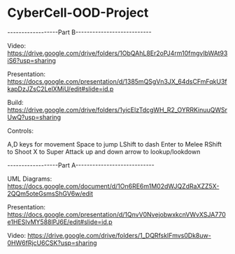 # CyberCell-OOD-Project

------------------Part B---------------------------

Video: https://drive.google.com/drive/folders/1ObQAhL8Er2oPJ4rm10fmgvIbWAt93iS6?usp=sharing

Presentation: https://docs.google.com/presentation/d/1385mQSgVn3JX_64dsCFmFqkU3fkapDzJZsC2LelXMiU/edit#slide=id.p

Build: https://drive.google.com/drive/folders/1yicElzTdcgWH_R2_OYRRKinuuQWSrUwQ?usp=sharing

Controls: 

A,D keys for movement
Space to jump
LShift to dash
Enter to Melee
RShift to Shoot
X to Super Attack
up and down arrow to lookup/lookdown

------------------Part A----------------------------
 
UML Diagrams: https://docs.google.com/document/d/1On6RE6m1M02dWJQZdRaXZZ5X-2QQm5oteGsmsShGV6w/edit

Presentation: https://docs.google.com/presentation/d/1QnvV0NvejobwxkcnVWvXSJA770e1HESIvMY588lPJ6E/edit#slide=id.p

Video: https://drive.google.com/drive/folders/1_DQRfskIFmvs0Dk8uw-0HW6fRjcU6CSK?usp=sharing


